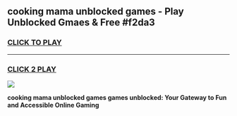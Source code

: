 
## cooking mama unblocked games - Play Unblocked Gmaes & Free #f2da3
<h3>
<a href="https://news.freeplayer.one?title=cooking_mama_unblocked_games&ref=03M">CLICK TO PLAY</a></h3>
<hr>

<h3>
<a href="https://news.freeplayer.one?title=cooking_mama_unblocked_games&ref=03M">CLICK 2 PLAY</a>
  
</h3>

<a href="https://news.freeplayer.one?title=cooking_mama_unblocked_games&ref=03M"><img src="https://clearcache.store/games.png"></a>


**cooking mama unblocked games games unblocked: Your Gateway to Fun and Accessible Online Gaming**
